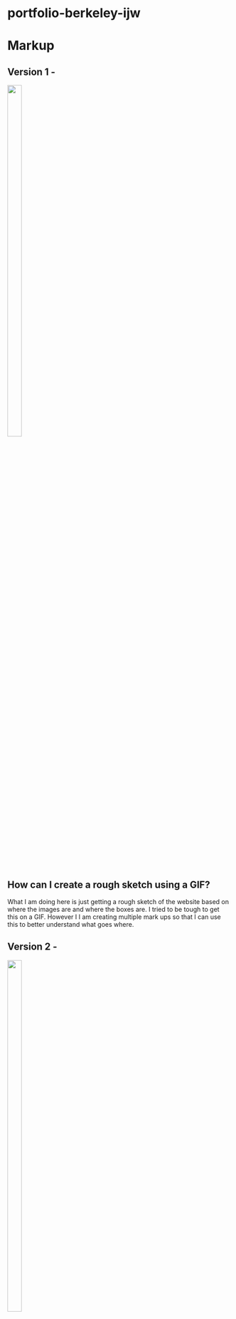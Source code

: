 # portfolio-berkeley-ijw

# Markup


## Version 1 - 



<img src = "/assets/images/v1.jpg" width="25%" height="45%"> 

## How can I create a rough sketch using a GIF?

What I am doing here is just getting a rough sketch of the website based on where the images are and where the boxes are. I tried to be tough to get this on a GIF. However I I am creating multiple mark ups so that I can use this to better understand what goes where.


## Version 2 - 

<img src = "/assets/images/v2.jpg" width="25%" height="45%"> 

Question 2: Where are the boxes are going to be?

In this image I use the gift in the previous mark up to get a better sense of where the boxes are. I color-coded it based on what I think that would be similar, while ignoring where text would be.



## Version 3 - 

<img src = "/assets/images/v3.jpg" width="25%" height="45%"> 


Question 3: Where is the info located?

Since the header URLs are going to be pointing to information on the website and the contact information is going to be linked to information off the website and finally the images are going to be linked to material that is on the website. It is important that we make that designation in the actual Website

- AM_{FP}: About me - Front Page
- W_{FP}: Work - Front Page
- CM_{FP}: Contact Me - Front Page
- R_{D}: Resume - Front Page


- L_1: Label 1 in header name of Portfolio
- L_2: Label 2 in nav sub name 
- L_3: Label 3 of main work
- L_4: Label 4 project 1
- L_5: Label 4 project 2
- L_6: Label 4 project 3
- L_7: Label 4 project 4

- T_1: Text

- S_1: About Me with Line 1
- S_2: Work with Line 2
- S_3: Contact Me with Line 3

- I_{1T}:  information phone number text
- I_{2url}:  information email url
- I_{3url}:  information GitHub url
- I_{4url}:  information Business Website url
- I_{5url}:  information LinkedIn



## Version 4 - 

<img src = "/assets/images/v4.jpg" width="25%" height="45%"> 

Question 4: What type of tags will be used?

Answer 4: This image is actually very important because it allows me to figure out what tags are going to be needed within the HTML file before actually programming. I change my mind in terms of the article regarding the projects in the main projects so I decided to split them up into A,: Article 1, with 1 image

-A1: Article 1

-A2: Article 2





## Code Forseeing
Question 5: What is the idela directory structure?
Answer 5: Below demonstrates the current thought process


<img src = "/assets/images/directory_map.jpg" width="25%" height="45%"> 


What are the regions in wbesite?
## (Modification 1) - Make HTML skeleton

## 1st Attempt of making HTML Skeleton

General approach to building the website based on all the tags


<img src = "/assets/images/first_attempt.jpg" width="25%" height="45%"> 

## 2nd Attempt of making HTML Skeleton

Provide further details on the tags of the website


<img src = "/assets/images/second_attempt.jpg" width="25%" height="45%"> 

## 3rd Attempt of making HTML Skeleton

Since we have 2 have the capacity to hover over all the boxes we We’re going to have a class ID for the last two divs in the body


<img src = "/assets/images/third_attempt.jpg" width="25%" height="45%"> 

# $$\textcolor{red}{START HERE}$$

<img src = "/assets/images/project_media.jpg" width="25%" height="45%"> 
<img src = "/assets/images/about_me_media.jpg" width="25%" height="45%"> 

process - Develop Flexbox Thought and code

# Process of Programming
Repeat Process
- Select top most region
- Develop HTML with semanatics and comments
- Develop CSS
  - hovertip
- Resize Images in Markdown

